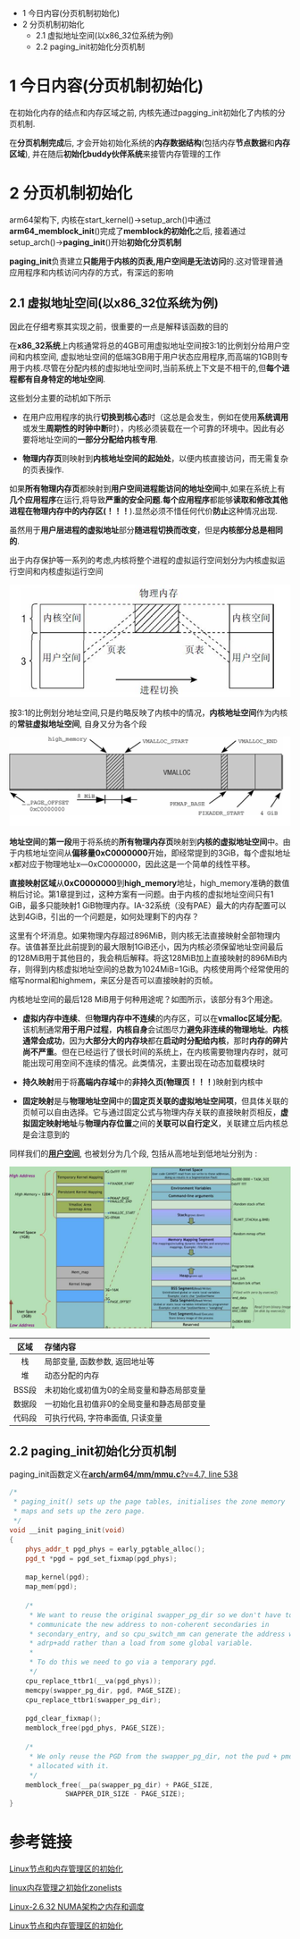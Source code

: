 - 1 今日内容(分页机制初始化)
- 2 分页机制初始化
    - 2.1 虚拟地址空间(以x86\_32位系统为例)
    - 2.2 paging\_init初始化分页机制

# 1 今日内容(分页机制初始化)

在初始化内存的结点和内存区域之前, 内核先通过pagging\_init初始化了内核的分页机制.

在**分页机制完成**后, 才会开始初始化系统的**内存数据结构**(包括内存**节点数据**和**内存区域**), 并在随后**初始化buddy伙伴系统**来接管内存管理的工作

# 2 分页机制初始化

arm64架构下, 内核在start\_kernel()->setup\_arch()中通过**arm64\_memblock\_init**()完成了**memblock的初始化**之后, 接着通过setup\_arch()->**paging\_init**()开始**初始化分页机制**

**paging\_init**负责建立**只能用于内核的页表,用户空间是无法访问**的.这对管理普通应用程序和内核访问内存的方式，有深远的影响

## 2.1 虚拟地址空间(以x86\_32位系统为例)

因此在仔细考察其实现之前，很重要的一点是解释该函数的目的

在**x86\_32系统**上内核通常将总的4GB可用虚拟地址空间按3:1的比例划分给用户空间和内核空间, 虚拟地址空间的低端3GB用于用户状态应用程序,而高端的1GB则专用于内核.尽管在分配内核的虚拟地址空间时,当前系统上下文是不相干的,但**每个进程都有自身特定的地址空间**.

这些划分主要的动机如下所示

- 在用户应用程序的执行**切换到核心态**时（这总是会发生，例如在使用**系统调用**或发生**周期性的时钟中断**时），内核必须装载在一个可靠的环境中。因此有必要将地址空间的**一部分分配给内核专用**.

- **物理内存页**则映射到**内核地址空间的起始处**，以便内核直接访问，而无需复杂的页表操作.

如果**所有物理内存页**都映射到**用户空间进程能访问的地址空间**中,如果在系统上有**几个应用程序**在运行,将导致**严重的安全问题.每个应用程序**都能够**读取和修改其他进程在物理内存中的内存区(！！！**).显然必须不惜任何代价**防止**这种情况出现.

虽然用于**用户层进程的虚拟地址**部分**随进程切换而改变**，但是**内核部分总是相同的**.

出于内存保护等一系列的考虑,内核将整个进程的虚拟运行空间划分为内核虚拟运行空间和内核虚拟运行空间

![虚拟地址空间](./images/vmarea_space.jpg)

按3:1的比例划分地址空间,只是约略反映了内核中的情况，**内核地址空间**作为内核的**常驻虚拟地址空间**, 自身又分为各个段

![内核空间](./images/kernel_space.jpg)

**地址空间**的**第一段**用于将系统的**所有物理内存页**映射到**内核的虚拟地址空间**中。由于内核地址空间从**偏移量0xC0000000**开始，即经常提到的3GiB，每个虚拟地址x都对应于物理地址x—0xC0000000，因此这是一个简单的线性平移。

**直接映射区域**从**0xC0000000**到**high\_memory**地址，high\_memory准确的数值稍后讨论。第1章提到过，这种方案有一问题。由于内核的虚拟地址空间只有1 GiB，最多只能映射1 GiB物理内存。IA-32系统（没有PAE）最大的内存配置可以达到4GiB，引出的一个问题是，如何处理剩下的内存？

这里有个坏消息。如果物理内存超过896MiB，则内核无法直接映射全部物理内存。该值甚至比此前提到的最大限制1GiB还小，因为内核必须保留地址空间最后的128MiB用于其他目的，我会稍后解释。将这128MiB加上直接映射的896MiB内存，则得到内核虚拟地址空间的总数为1024MiB=1GiB。内核使用两个经常使用的缩写normal和highmem，来区分是否可以直接映射的页帧。

内核地址空间的最后128 MiB用于何种用途呢？如图所示，该部分有3个用途。

- **虚拟内存中连续**、但**物理内存中不连续**的内存区，可以在**vmalloc区域分配**。该机制通常**用于用户过程**，**内核自身**会试图尽力**避免非连续的物理地址**。**内核通常会成功**，因为**大部分大的内存块**都在**启动时分配给内核**，那时**内存的碎片尚不严重**。但在已经运行了很长时间的系统上，在内核需要物理内存时，就可能出现可用空间不连续的情况。此类情况，主要出现在动态加载模块时

- **持久映射**用于将**高端内存域**中的**非持久页(物理页！！！**)映射到内核中

- **固定映射**是与**物理地址空间**中的**固定页关联的虚拟地址空间项**，但具体关联的页帧可以自由选择。它与通过固定公式与物理内存关联的直接映射页相反，**虚拟固定映射地址**与**物理内存位置**之间的**关联可以自行定义**，关联建立后内核总是会注意到的

同样我们的[**用户空间**](http://www.360doc.com/content/14/1020/21/19947352_418512226.shtml), 也被划分为几个段, 包括从高地址到低地址分别为 :

![进程的虚拟地址空间](./images/user_space.jpg)

| 区域 | 存储内容 |
|:---:|:------|
|  栈   | 局部变量, 函数参数, 返回地址等 |
|  堆   | 动态分配的内存 |
| BSS段 | 未初始化或初值为0的全局变量和静态局部变量|
| 数据段 | 一初始化且初值非0的全局变量和静态局部变量|
| 代码段 | 可执行代码, 字符串面值, 只读变量 |

## 2.2 paging\_init初始化分页机制

paging\_init函数定义在[**arch/arm64/mm/mmu.c**?v=4.7, line 538](http://lxr.free-electrons.com/source/arch/arm64/mm/mmu.c?v=4.7#L538)

```cpp
/*
 * paging_init() sets up the page tables, initialises the zone memory
 * maps and sets up the zero page.
 */
void __init paging_init(void)
{
    phys_addr_t pgd_phys = early_pgtable_alloc();
    pgd_t *pgd = pgd_set_fixmap(pgd_phys);

    map_kernel(pgd);
    map_mem(pgd);

    /*
     * We want to reuse the original swapper_pg_dir so we don't have to
     * communicate the new address to non-coherent secondaries in
     * secondary_entry, and so cpu_switch_mm can generate the address with
     * adrp+add rather than a load from some global variable.
     *
     * To do this we need to go via a temporary pgd.
     */
    cpu_replace_ttbr1(__va(pgd_phys));
    memcpy(swapper_pg_dir, pgd, PAGE_SIZE);
    cpu_replace_ttbr1(swapper_pg_dir);

    pgd_clear_fixmap();
    memblock_free(pgd_phys, PAGE_SIZE);

    /*
     * We only reuse the PGD from the swapper_pg_dir, not the pud + pmd
     * allocated with it.
     */
    memblock_free(__pa(swapper_pg_dir) + PAGE_SIZE,
              SWAPPER_DIR_SIZE - PAGE_SIZE);
}
```

# 参考链接

[Linux节点和内存管理区的初始化](//blog.csdn.net/vanbreaker/article/details/7554977)

[linux内存管理之初始化zonelists](http://blog.csdn.net/yuzhihui_no1/article/details/50759567)

[Linux-2.6.32 NUMA架构之内存和调度](http://www.cnblogs.com/zhenjing/archive/2012/03/21/linux_numa.html)

[Linux节点和内存管理区的初始化](http://www.linuxidc.com/Linux/2012-05/60230.htm)